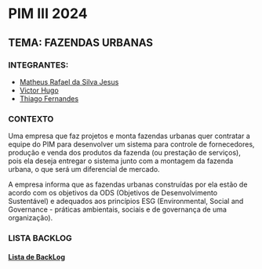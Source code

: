 # PIM III 2024

## TEMA: FAZENDAS URBANAS

### INTEGRANTES:
<ul>
  <li><a href="https://github.com/math20122004">Matheus Rafael da Silva Jesus</a></li>
  <li><a href="https://github.com/VictorHT2">Victor Hugo</a></li>
  <li><a href="">Thiago Fernandes</a></li>
</ul>

### CONTEXTO 
Uma empresa que faz projetos e monta fazendas urbanas quer contratar a equipe do PIM para desenvolver um sistema para controle de fornecedores, produção e venda dos produtos da fazenda (ou prestação de serviços), pois ela deseja entregar o sistema junto com a montagem da fazenda urbana, o que será um diferencial de mercado.

A empresa informa que as fazendas urbanas construídas por ela estão de acordo com os objetivos da ODS (Objetivos de Desenvolvimento Sustentável) e adequados aos princípios ESG (Environmental, Social and Governance - práticas ambientais, sociais e de governança de uma organização).
### LISTA BACKLOG

#### <a href="https://github.com/math20122004/pim_work_2024/blob/main/Past-BackLog/BACKLOG.xlsx">Lista de BackLog</a>


